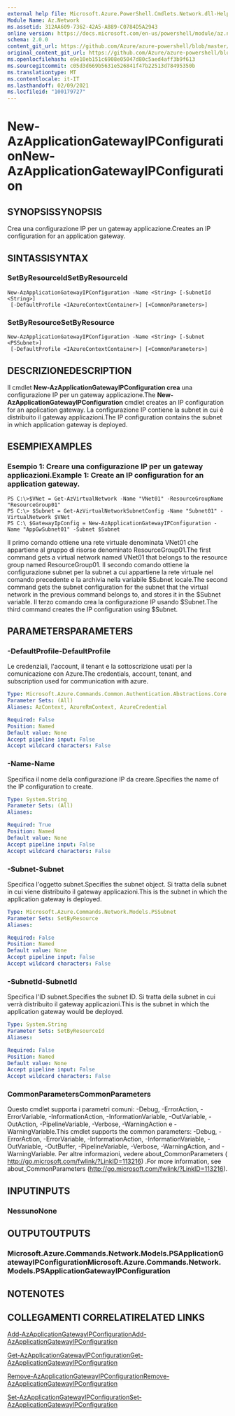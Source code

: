 ```yaml
---
external help file: Microsoft.Azure.PowerShell.Cmdlets.Network.dll-Help.xml
Module Name: Az.Network
ms.assetid: 312AA609-7362-42A5-A889-C0784D5A2943
online version: https://docs.microsoft.com/en-us/powershell/module/az.network/new-azapplicationgatewayipconfiguration
schema: 2.0.0
content_git_url: https://github.com/Azure/azure-powershell/blob/master/src/Network/Network/help/New-AzApplicationGatewayIPConfiguration.md
original_content_git_url: https://github.com/Azure/azure-powershell/blob/master/src/Network/Network/help/New-AzApplicationGatewayIPConfiguration.md
ms.openlocfilehash: e9e10eb151c6908e05047d80c5aed4aff3b9f613
ms.sourcegitcommit: c05d3d669b5631e526841f47b22513d78495350b
ms.translationtype: MT
ms.contentlocale: it-IT
ms.lasthandoff: 02/09/2021
ms.locfileid: "100179727"
---
```

# <span data-ttu-id="64113-101">New-AzApplicationGatewayIPConfiguration</span><span class="sxs-lookup"><span data-stu-id="64113-101">New-AzApplicationGatewayIPConfiguration</span></span>

## <span data-ttu-id="64113-102">SYNOPSIS</span><span class="sxs-lookup"><span data-stu-id="64113-102">SYNOPSIS</span></span>
<span data-ttu-id="64113-103">Crea una configurazione IP per un gateway applicazione.</span><span class="sxs-lookup"><span data-stu-id="64113-103">Creates an IP configuration for an application gateway.</span></span>

## <span data-ttu-id="64113-104">SINTASSI</span><span class="sxs-lookup"><span data-stu-id="64113-104">SYNTAX</span></span>

### <span data-ttu-id="64113-105">SetByResourceId</span><span class="sxs-lookup"><span data-stu-id="64113-105">SetByResourceId</span></span>
```
New-AzApplicationGatewayIPConfiguration -Name <String> [-SubnetId <String>]
 [-DefaultProfile <IAzureContextContainer>] [<CommonParameters>]
```

### <span data-ttu-id="64113-106">SetByResource</span><span class="sxs-lookup"><span data-stu-id="64113-106">SetByResource</span></span>
```
New-AzApplicationGatewayIPConfiguration -Name <String> [-Subnet <PSSubnet>]
 [-DefaultProfile <IAzureContextContainer>] [<CommonParameters>]
```

## <span data-ttu-id="64113-107">DESCRIZIONE</span><span class="sxs-lookup"><span data-stu-id="64113-107">DESCRIPTION</span></span>
<span data-ttu-id="64113-108">Il cmdlet **New-AzApplicationGatewayIPConfiguration crea** una configurazione IP per un gateway applicazione.</span><span class="sxs-lookup"><span data-stu-id="64113-108">The **New-AzApplicationGatewayIPConfiguration** cmdlet creates an IP configuration for an application gateway.</span></span>
<span data-ttu-id="64113-109">La configurazione IP contiene la subnet in cui è distribuito il gateway applicazioni.</span><span class="sxs-lookup"><span data-stu-id="64113-109">The IP configuration contains the subnet in which application gateway is deployed.</span></span>

## <span data-ttu-id="64113-110">ESEMPI</span><span class="sxs-lookup"><span data-stu-id="64113-110">EXAMPLES</span></span>

### <span data-ttu-id="64113-111">Esempio 1: Creare una configurazione IP per un gateway applicazioni.</span><span class="sxs-lookup"><span data-stu-id="64113-111">Example 1: Create an IP configuration for an application gateway.</span></span>
```
PS C:\>$VNet = Get-AzVirtualNetwork -Name "VNet01" -ResourceGroupName "ResourceGroup01"
PS C:\> $Subnet = Get-AzVirtualNetworkSubnetConfig -Name "Subnet01" -VirtualNetwork $VNet 
PS C:\ $GatewayIpConfig = New-AzApplicationGatewayIPConfiguration -Name "AppGwSubnet01" -Subnet $Subnet
```

<span data-ttu-id="64113-112">Il primo comando ottiene una rete virtuale denominata VNet01 che appartiene al gruppo di risorse denominato ResourceGroup01.</span><span class="sxs-lookup"><span data-stu-id="64113-112">The first command gets a virtual network named VNet01 that belongs to the resource group named ResourceGroup01.</span></span>
<span data-ttu-id="64113-113">Il secondo comando ottiene la configurazione subnet per la subnet a cui appartiene la rete virtuale nel comando precedente e la archivia nella variabile $Subnet locale.</span><span class="sxs-lookup"><span data-stu-id="64113-113">The second command gets the subnet configuration for the subnet that the virtual network in the previous command belongs to, and stores it in the $Subnet variable.</span></span>
<span data-ttu-id="64113-114">Il terzo comando crea la configurazione IP usando $Subnet.</span><span class="sxs-lookup"><span data-stu-id="64113-114">The third command creates the IP configuration using $Subnet.</span></span>

## <span data-ttu-id="64113-115">PARAMETERS</span><span class="sxs-lookup"><span data-stu-id="64113-115">PARAMETERS</span></span>

### <span data-ttu-id="64113-116">-DefaultProfile</span><span class="sxs-lookup"><span data-stu-id="64113-116">-DefaultProfile</span></span>
<span data-ttu-id="64113-117">Le credenziali, l'account, il tenant e la sottoscrizione usati per la comunicazione con Azure.</span><span class="sxs-lookup"><span data-stu-id="64113-117">The credentials, account, tenant, and subscription used for communication with azure.</span></span>

```yaml
Type: Microsoft.Azure.Commands.Common.Authentication.Abstractions.Core.IAzureContextContainer
Parameter Sets: (All)
Aliases: AzContext, AzureRmContext, AzureCredential

Required: False
Position: Named
Default value: None
Accept pipeline input: False
Accept wildcard characters: False
```

### <span data-ttu-id="64113-118">-Name</span><span class="sxs-lookup"><span data-stu-id="64113-118">-Name</span></span>
<span data-ttu-id="64113-119">Specifica il nome della configurazione IP da creare.</span><span class="sxs-lookup"><span data-stu-id="64113-119">Specifies the name of the IP configuration to create.</span></span>

```yaml
Type: System.String
Parameter Sets: (All)
Aliases:

Required: True
Position: Named
Default value: None
Accept pipeline input: False
Accept wildcard characters: False
```

### <span data-ttu-id="64113-120">-Subnet</span><span class="sxs-lookup"><span data-stu-id="64113-120">-Subnet</span></span>
<span data-ttu-id="64113-121">Specifica l'oggetto subnet.</span><span class="sxs-lookup"><span data-stu-id="64113-121">Specifies the subnet object.</span></span>
<span data-ttu-id="64113-122">Si tratta della subnet in cui viene distribuito il gateway applicazioni.</span><span class="sxs-lookup"><span data-stu-id="64113-122">This is the subnet in which the application gateway is deployed.</span></span>

```yaml
Type: Microsoft.Azure.Commands.Network.Models.PSSubnet
Parameter Sets: SetByResource
Aliases:

Required: False
Position: Named
Default value: None
Accept pipeline input: False
Accept wildcard characters: False
```

### <span data-ttu-id="64113-123">-SubnetId</span><span class="sxs-lookup"><span data-stu-id="64113-123">-SubnetId</span></span>
<span data-ttu-id="64113-124">Specifica l'ID subnet.</span><span class="sxs-lookup"><span data-stu-id="64113-124">Specifies the subnet ID.</span></span>
<span data-ttu-id="64113-125">Si tratta della subnet in cui verrà distribuito il gateway applicazioni.</span><span class="sxs-lookup"><span data-stu-id="64113-125">This is the subnet in which the application gateway would be deployed.</span></span>

```yaml
Type: System.String
Parameter Sets: SetByResourceId
Aliases:

Required: False
Position: Named
Default value: None
Accept pipeline input: False
Accept wildcard characters: False
```

### <span data-ttu-id="64113-126">CommonParameters</span><span class="sxs-lookup"><span data-stu-id="64113-126">CommonParameters</span></span>
<span data-ttu-id="64113-127">Questo cmdlet supporta i parametri comuni: -Debug, -ErrorAction, -ErrorVariable, -InformationAction, -InformationVariable, -OutVariable, -OutAction, -PipelineVariable, -Verbose, -WarningAction e -WarningVariable.</span><span class="sxs-lookup"><span data-stu-id="64113-127">This cmdlet supports the common parameters: -Debug, -ErrorAction, -ErrorVariable, -InformationAction, -InformationVariable, -OutVariable, -OutBuffer, -PipelineVariable, -Verbose, -WarningAction, and -WarningVariable.</span></span> <span data-ttu-id="64113-128">Per altre informazioni, vedere about_CommonParameters ( http://go.microsoft.com/fwlink/?LinkID=113216) .</span><span class="sxs-lookup"><span data-stu-id="64113-128">For more information, see about_CommonParameters (http://go.microsoft.com/fwlink/?LinkID=113216).</span></span>

## <span data-ttu-id="64113-129">INPUT</span><span class="sxs-lookup"><span data-stu-id="64113-129">INPUTS</span></span>

### <span data-ttu-id="64113-130">Nessuno</span><span class="sxs-lookup"><span data-stu-id="64113-130">None</span></span>

## <span data-ttu-id="64113-131">OUTPUT</span><span class="sxs-lookup"><span data-stu-id="64113-131">OUTPUTS</span></span>

### <span data-ttu-id="64113-132">Microsoft.Azure.Commands.Network.Models.PSApplicationGatewayIPConfiguration</span><span class="sxs-lookup"><span data-stu-id="64113-132">Microsoft.Azure.Commands.Network.Models.PSApplicationGatewayIPConfiguration</span></span>

## <span data-ttu-id="64113-133">NOTE</span><span class="sxs-lookup"><span data-stu-id="64113-133">NOTES</span></span>

## <span data-ttu-id="64113-134">COLLEGAMENTI CORRELATI</span><span class="sxs-lookup"><span data-stu-id="64113-134">RELATED LINKS</span></span>

[<span data-ttu-id="64113-135">Add-AzApplicationGatewayIPConfiguration</span><span class="sxs-lookup"><span data-stu-id="64113-135">Add-AzApplicationGatewayIPConfiguration</span></span>](./Add-AzApplicationGatewayIPConfiguration.md)

[<span data-ttu-id="64113-136">Get-AzApplicationGatewayIPConfiguration</span><span class="sxs-lookup"><span data-stu-id="64113-136">Get-AzApplicationGatewayIPConfiguration</span></span>](./Get-AzApplicationGatewayIPConfiguration.md)

[<span data-ttu-id="64113-137">Remove-AzApplicationGatewayIPConfiguration</span><span class="sxs-lookup"><span data-stu-id="64113-137">Remove-AzApplicationGatewayIPConfiguration</span></span>](./Remove-AzApplicationGatewayIPConfiguration.md)

[<span data-ttu-id="64113-138">Set-AzApplicationGatewayIPConfiguration</span><span class="sxs-lookup"><span data-stu-id="64113-138">Set-AzApplicationGatewayIPConfiguration</span></span>](./Set-AzApplicationGatewayIPConfiguration.md)


